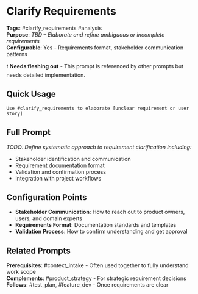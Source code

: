 # Clarify Requirements

**Tags**: #clarify_requirements #analysis  
**Purpose**: _TBD – Elaborate and refine ambiguous or incomplete requirements_  
**Configurable**: Yes - Requirements format, stakeholder communication patterns

❗ **Needs fleshing out** - This prompt is referenced by other prompts but needs detailed implementation.

## Quick Usage

```
Use #clarify_requirements to elaborate [unclear requirement or user story]
```

## Full Prompt

_TODO: Define systematic approach to requirement clarification including:_
- Stakeholder identification and communication
- Requirement documentation format
- Validation and confirmation process
- Integration with project workflows

## Configuration Points

- **Stakeholder Communication**: How to reach out to product owners, users, and domain experts
- **Requirements Format**: Documentation standards and templates  
- **Validation Process**: How to confirm understanding and get approval

## Related Prompts

**Prerequisites**: #context_intake - Often used together to fully understand work scope  
**Complements**: #product_strategy - For strategic requirement decisions  
**Follows**: #test_plan, #feature_dev - Once requirements are clear

